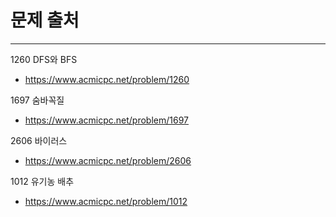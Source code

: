 # 문제 출처

---
1260 DFS와 BFS
- https://www.acmicpc.net/problem/1260

1697 숨바꼭질
- https://www.acmicpc.net/problem/1697

2606 바이러스
- https://www.acmicpc.net/problem/2606

1012 유기농 배추
- https://www.acmicpc.net/problem/1012
